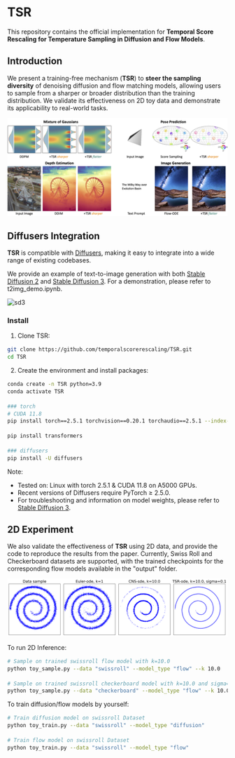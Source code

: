 # TSR

This repository contains the official implementation for **Temporal Score Rescaling for Temperature Sampling in Diffusion and Flow Models**. 


## Introduction

We present a training-free mechanism (**TSR**) to **steer the sampling diversity** of denoising diffusion and flow matching models, allowing users to sample from a sharper or broader
distribution than the training distribution. We validate its effectiveness on 2D toy data and demonstrate its applicability to real-world tasks.

![teaser](assets/teaser.png)

## Diffusers Integration

**TSR** is compatible with [Diffusers](https://github.com/huggingface/diffusers), making it easy to integrate into a wide range of existing codebases. 

We provide an example of text-to-image generation with both [Stable Diffusion 2](https://huggingface.co/stabilityai/stable-diffusion-2) and [Stable Diffusion 3](https://huggingface.co/stabilityai/stable-diffusion-3-medium). For a demonstration, please refer to t2img_demo.ipynb.

![sd3](assets/SD3_gen.png)

### Install

1. Clone TSR:

```bash
git clone https://github.com/temporalscorerescaling/TSR.git
cd TSR
```

2. Create the environment and install packages:

```bash
conda create -n TSR python=3.9
conda activate TSR

### torch
# CUDA 11.8
pip install torch==2.5.1 torchvision==0.20.1 torchaudio==2.5.1 --index-url https://download.pytorch.org/whl/cu118

pip install transformers

### diffusers
pip install -U diffusers
```
Note:

- Tested on: Linux with torch 2.5.1 & CUDA 11.8 on A5000 GPUs.
- Recent versions of Diffusers require PyTorch ≥ 2.5.0. 
- For troubleshooting and information on model weights, please refer to [Stable Diffusion 3](https://huggingface.co/stabilityai/stable-diffusion-3-medium). 


## 2D Experiment

We also validate the effectiveness of **TSR** using 2D data, and provide the code to reproduce the results from the paper. Currently, Swiss Roll and Checkerboard datasets are supported, with the trained checkpoints for the corresponding flow models available in the "output" folder.

![2d](output/swissroll_flow/samples_k=10.0.png)

To run 2D Inference:
```bash
# Sample on trained swissroll flow model with k=10.0
python toy_sample.py --data "swissroll" --model_type "flow" --k 10.0 

# Sample on trained swissroll checkerboard model with k=10.0 and sigma=0.1
python toy_sample.py --data "checkerboard" --model_type "flow" --k 10.0 --sigma 0.1
```

To train diffusion/flow models by yourself:
```bash
# Train diffusion model on swissroll Dataset
python toy_train.py --data "swissroll" --model_type "diffusion" 

# Train flow model on swissroll Dataset
python toy_train.py --data "swissroll" --model_type "flow" 
```

